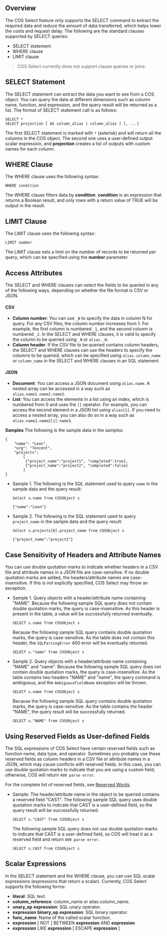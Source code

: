 ## Overview

The COS Select feature only supports the SELECT command to extract the required data and reduce the amount of data transferred, which helps lower the costs and request delay. The following are the standard clauses supported by SELECT queries:

- SELECT statement
- WHERE clause
- LIMIT clause

> COS Select currently does not support clause queries or joins.

## SELECT Statement

The SELECT statement can extract the data you want to see from a COS object. You can query the data at different dimensions such as column name, function, and expression, and the query result will be returned as a list. The format of SELECT statement call is as follows:

```shell
SELECT *
SELECT projection [ AS column_alias | column_alias ] [, ...]
```

The first SELECT statement is marked with `*` (asterisk) and will return all the columns in the COS object. The second one uses a user-defined output scalar expression, and **projection** creates a list of outputs with custom names for each column.


## WHERE Clause

The WHERE clause uses the following syntax:

```shell
WHERE condition
```

The WHERE clause filters data by **condition**. **condition** is an expression that returns a Boolean result, and only rows with a return value of TRUE will be output in the result.

## LIMIT Clause

The LIMIT clause uses the following syntax:

```shell
LIMIT number
```

The LIMIT clause sets a limit on the number of records to be returned per query, which can be specified using the **number** parameter.

## Access Attributes

The SELECT and WHERE clauses can select the fields to be queried in any of the following ways, depending on whether the file format is CSV or JSON.

#### CSV

- **Column number**: You can use `_N` to specify the data in column N for query. For any CSV files, the column number increases from 1. For example, the first column is numbered `_1`, and the second column is numbered `_2`. In the SELECT and WHERE clauses, it is valid to specify the column to be queried using `_N` or `alias._N`.
- **Column header**: If the CSV file to be queried contains column headers, the SELECT and WHERE clauses can use the headers to specify the columns to be queried, which can be specified using `alias.column_name` or `column_name` in the SELECT and WHERE clauses in an SQL statement.

#### JSON 

- **Document**: You can access a JSON document using `alias.name`. A nested array can be accessed in a way such as `alias.name1.name2.name3`.
- **List**: You can access the elements in a list using an index, which is numbered from 0 and uses the `[]` operator. For example, you can access the second element in a JSON list using `alias[1]`. If you need to access a nested array, you can also do so in a way such as `alias.name1.name2[1].name3`.

**Samples** 
The following is the sample data in the samples:

```shell
{
	"name": "Leon",
	"org": "Tencent",
	"projects":
		[
		 {"project_name":"project1", "completed":true},
		 {"project_name":"project2", "completed":false}
		]
}
```

- Sample 1. The following is the SQL statement used to query `name` in the sample data and the query result:
  ```shell
  Select s.name from COSObject s
  ```
  ```shell
  {"name":"Leon"}
  ```
- Sample 2. The following is the SQL statement used to query `project_name` in the sample data and the query result:
  ```shell
  Select s.projects[0].project_name from COSObject s
  ```
  ```shell
  {"project_name":"project1"}
  ```

## Case Sensitivity of Headers and Attribute Names

You can use double quotation marks to indicate whether headers in a CSV file and attribute names in a JSON file are case-sensitive. If no double quotation marks are added, the headers/attribute names are case-insensitive. If this is not explicitly specified, COS Select may throw an exception.

- Sample 1. Query objects with a header/attribute name containing "NAME".
  Because the following sample SQL query does not contain double quotation marks, the query is case-insensitive. As this header is present in the table, a value will be successfully returned eventually.
  ```shell
  SELECT s.name from COSObject s
  ```

  Because the following sample SQL query contains double quotation marks, the query is case-sensitive. As the table does not contain this header, the `SQLParsingError` 400 error will be eventually returned.
  ```shell
  SELECT s."name" from COSObject s
  ```

- Sample 2. Query objects with a header/attribute name containing "NAME" and "name".
  Because the following sample SQL query does not contain double quotation marks, the query is case-insensitive. As the table contains two headers "NAME" and "name", the query command is ambiguous, and the `AmbiguousFieldName` exception will be thrown.
  ```shell
  SELECT s.name from COSObject s
  ```

  Because the following sample SQL query contains double quotation marks, the query is case-sensitive. As the table contains the header "NAME", the query result will be successfully returned.
  ```shell
  SELECT s."NAME" from COSObject s
  ```

## Using Reserved Fields as User-defined Fields

The SQL expressions of COS Select have certain reserved fields such as function name, data type, and operator. Sometimes you probably use these reserved fields as column headers in a CSV file or attribute names in a JSON, which may cause conflicts with reserved fields. In this case, you can use double quotation marks to indicate that you are using a custom field; otherwise, COS will return `400 parse error`.

For the complete list of reserved fields, see [Reserved Words](https://intl.cloud.tencent.com/document/product/436/32475).

- Sample: The header/attribute name in the object to be queried contains a reserved field "CAST".
  The following sample SQL query uses double quotation marks to indicate that CAST is a user-defined field, so the query result will be successfully returned.
  ```shell
  SELECT s."CAST" from COSObject s
  ```
  The following sample SQL query does not use double quotation marks to indicate that CAST is a user-defined field, so COS will treat it as a reserved field and return `400 parse error`.
  ```shell
  SELECT s.CAST from COSObject s
  ```

## Scalar Expressions

In the SELECT statement and the WHERE clause, you can use SQL scalar expressions (expressions that return a scalar). Currently, COS Select supports the following forms:

- **literal**: SQL text.
- **column_reference**: column_name or alias.column_name.
- **unary_op** **expression**: SQL unary operator.
- **expression** **binary_op** **expression**: SQL binary operator.
- **func_name**: Name of the called scalar function.
- **expression** [ NOT ] BETWEEN **expression** AND **expression**
- **expression** LIKE **expression** [ ESCAPE **expression** ]
